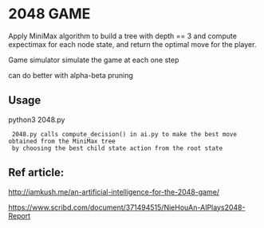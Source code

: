 # 2048 GAME

Apply MiniMax algorithm to build a tree with depth == 3 and compute expectimax for each node state, 
and return the optimal move for the player. 

Game simulator simulate the game at each one step

can do better with alpha-beta pruning

## Usage
  python3 2048.py


```
 2048.py calls compute_decision() in ai.py to make the best move obtained from the MiniMax tree
 by choosing the best child state action from the root state
```

## Ref article:
http://iamkush.me/an-artificial-intelligence-for-the-2048-game/

https://www.scribd.com/document/371494515/NieHouAn-AIPlays2048-Report


